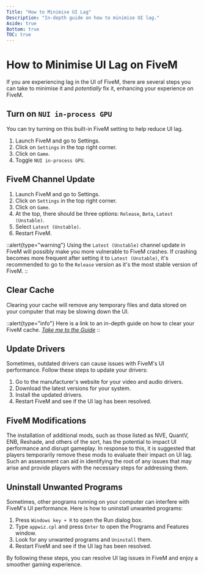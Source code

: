 ```yaml
---
Title: "How to Minimise UI Lag"
Description: "In-depth guide on how to minimise UI lag."
Aside: true
Bottom: true
TOC: true
---
```


# How to Minimise UI Lag on FiveM

If you are experiencing lag in the UI of FiveM, there are several steps you can take to minimise it and *potentially* fix it, enhancing your experience on FiveM.

## Turn on `NUI in-process GPU`

You can try turning on this built-in FiveM setting to help reduce UI lag.

1. Launch FiveM and go to Settings.
2. Click on `Settings` in the top right corner.
3. Click on `Game`.
4. Toggle `NUI in-process GPU`.

## FiveM Channel Update

1. Launch FiveM and go to Settings.
2. Click on `Settings` in the top right corner.
3. Click on `Game`.
4. At the top, there should be three options: `Release`, `Beta`, `Latest (Unstable)`.
5. Select `Latest (Unstable)`.
6. Restart FiveM.

::alert{type="warning"}
Using the `Latest (Unstable)` channel update in FiveM will possibly make you more vulnerable to FiveM crashes. If crashing becomes more frequent after setting it to `Latest (Unstable)`, it's recommended to go to the `Release` version as it's the most stable version of FiveM.
::

## Clear Cache

Clearing your cache will remove any temporary files and data stored on your computer that may be slowing down the UI.

::alert{type="info"}
Here is a link to an in-depth guide on how to clear your FiveM cache. [*Take me to the Guide*](/server-docs/troubleshooting/how-to-clear-fivem-cache)
::

## Update Drivers

Sometimes, outdated drivers can cause issues with FiveM's UI performance. Follow these steps to update your drivers:

1. Go to the manufacturer's website for your video and audio drivers.
2. Download the latest versions for your system.
3. Install the updated drivers.
4. Restart FiveM and see if the UI lag has been resolved.

## FiveM Modifications

The installation of additional mods, such as those listed as NVE, QuantV, ENB, Reshade, and others of the sort, has the potential to impact UI performance and disrupt gameplay. In response to this, it is suggested that players temporarily remove these mods to evaluate their impact on UI lag. Such an assessment can aid in identifying the root of any issues that may arise and provide players with the necessary steps for addressing them.

## Uninstall Unwanted Programs

Sometimes, other programs running on your computer can interfere with FiveM's UI performance. Here is how to uninstall unwanted programs:

1. Press `Windows key + R` to open the Run dialog box.
2. Type `appwiz.cpl` and press `Enter` to open the Programs and Features window.
3. Look for any unwanted programs and `Uninstall` them.
4. Restart FiveM and see if the UI lag has been resolved.

By following these steps, you can resolve UI lag issues in FiveM and enjoy a smoother gaming experience.